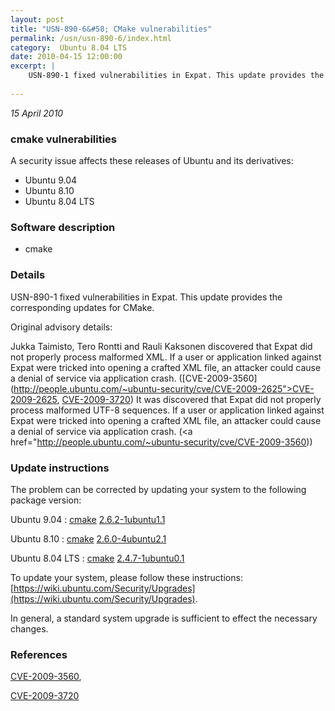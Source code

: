 ```yaml
---
layout: post
title: "USN-890-6&#58; CMake vulnerabilities"
permalink: /usn/usn-890-6/index.html
category:  Ubuntu 8.04 LTS
date: 2010-04-15 12:00:00
excerpt: |
    USN-890-1 fixed vulnerabilities in Expat. This update provides the corresponding updates for CMake.
    
--- 
```

 
 

*15 April 2010*

### cmake vulnerabilities

A security issue affects these releases of Ubuntu and its derivatives:

* Ubuntu 9.04
* Ubuntu 8.10
* Ubuntu 8.04 LTS

### Software description

* cmake 

### Details

USN-890-1 fixed vulnerabilities in Expat. This update provides the corresponding updates for CMake.

Original advisory details:

 Jukka Taimisto, Tero Rontti and Rauli Kaksonen discovered that Expat did not properly process malformed XML. If a user or application linked against Expat were tricked into opening a crafted XML file, an attacker could cause a denial of service via application crash. ([CVE-2009-3560](http://people.ubuntu.com/~ubuntu-security/cve/CVE-2009-2625">CVE-2009-2625</a>, <a href="http://people.ubuntu.com/~ubuntu-security/cve/CVE-2009-3720">CVE-2009-3720</a>) It was discovered that Expat did not properly process malformed UTF-8 sequences. If a user or application linked against Expat were tricked into opening a crafted XML file, an attacker could cause a denial of service via application crash. (<a href="http://people.ubuntu.com/~ubuntu-security/cve/CVE-2009-3560)) 

### Update instructions

The problem can be corrected by updating your system to the following package version:

Ubuntu 9.04
 : [cmake](https://launchpad.net/ubuntu/+source/cmake) <span> [2.6.2-1ubuntu1.1](https://launchpad.net/ubuntu/+source/cmake/2.6.2-1ubuntu1.1) </span> 

Ubuntu 8.10
 : [cmake](https://launchpad.net/ubuntu/+source/cmake) <span> [2.6.0-4ubuntu2.1](https://launchpad.net/ubuntu/+source/cmake/2.6.0-4ubuntu2.1) </span> 

Ubuntu 8.04 LTS
 : [cmake](https://launchpad.net/ubuntu/+source/cmake) <span> [2.4.7-1ubuntu0.1](https://launchpad.net/ubuntu/+source/cmake/2.4.7-1ubuntu0.1) </span> 

To update your system, please follow these instructions: [https://wiki.ubuntu.com/Security/Upgrades](https://wiki.ubuntu.com/Security/Upgrades).

In general, a standard system upgrade is sufficient to effect the necessary changes. 

### References

 
 [CVE-2009-3560](http://people.ubuntu.com/~ubuntu-security/cve/CVE-2009-3560), 

 [CVE-2009-3720](http://people.ubuntu.com/~ubuntu-security/cve/CVE-2009-3720)
 

